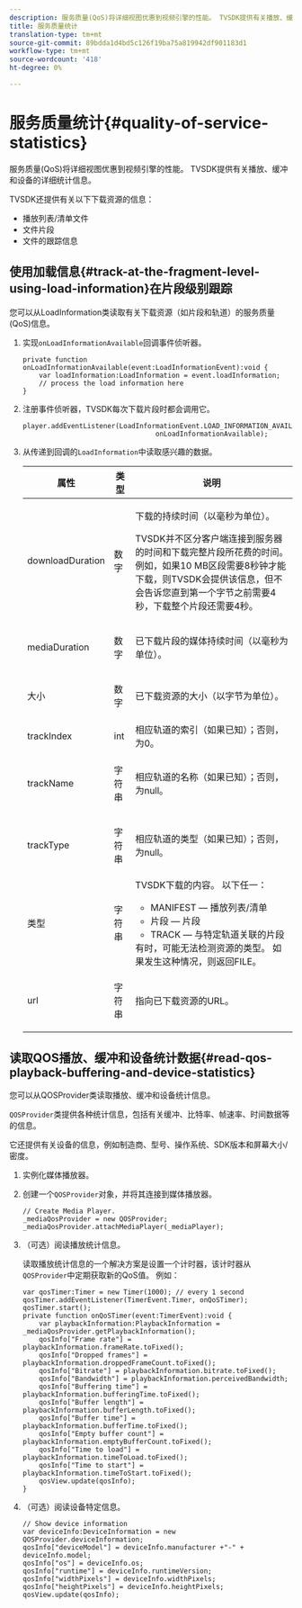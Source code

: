 ```yaml
---
description: 服务质量(QoS)将详细视图优惠到视频引擎的性能。 TVSDK提供有关播放、缓冲和设备的详细统计信息。
title: 服务质量统计
translation-type: tm+mt
source-git-commit: 89bdda1d4bd5c126f19ba75a819942df901183d1
workflow-type: tm+mt
source-wordcount: '418'
ht-degree: 0%

---
```



# 服务质量统计{#quality-of-service-statistics}

服务质量(QoS)将详细视图优惠到视频引擎的性能。 TVSDK提供有关播放、缓冲和设备的详细统计信息。

TVSDK还提供有关以下下载资源的信息：

* 播放列表/清单文件
* 文件片段
* 文件的跟踪信息

## 使用加载信息{#track-at-the-fragment-level-using-load-information}在片段级别跟踪

您可以从LoadInformation类读取有关下载资源（如片段和轨道）的服务质量(QoS)信息。

1. 实现`onLoadInformationAvailable`回调事件侦听器。

   ```
   private function onLoadInformationAvailable(event:LoadInformationEvent):void { 
       var loadInformation:LoadInformation = event.loadInformation; 
       // process the load information here     
   }
   ```

1. 注册事件侦听器，TVSDK每次下载片段时都会调用它。

   ```
   player.addEventListener(LoadInformationEvent.LOAD_INFORMATION_AVAILABLE,  
                                    onLoadInformationAvailable);
   ```

1. 从传递到回调的`LoadInformation`中读取感兴趣的数据。

   <table id="table_75E61A2EB25E435DB631166A7FF64757"> 
   <thead> 
   <tr> 
      <th colname="col01" class="entry"> 属性 </th> 
      <th colname="col1" class="entry"> 类型 </th> 
      <th colname="col2" class="entry"> 说明 </th> 
   </tr> 
   </thead>
   <tbody> 
   <tr> 
      <td colname="col01"> <span class="codeph"> downloadDuration  </span> </td> 
      <td colname="col1"> <p>数字 </p> </td> 
      <td colname="col2"> <p>下载的持续时间（以毫秒为单位）。 </p> <p>TVSDK并不区分客户端连接到服务器的时间和下载完整片段所花费的时间。 例如，如果10 MB区段需要8秒钟才能下载，则TVSDK会提供该信息，但不会告诉您直到第一个字节之前需要4秒，下载整个片段还需要4秒。 </p> </td> 
   </tr> 
   <tr> 
      <td colname="col01"> <span class="codeph"> mediaDuration  </span> </td> 
      <td colname="col1"> <p>数字 </p> </td> 
      <td colname="col2"> 已下载片段的媒体持续时间（以毫秒为单位）。 </td> 
   </tr> 
   <tr> 
      <td colname="col01"> <span class="codeph"> 大小  </span> </td> 
      <td colname="col1"> <p>数字 </p> </td> 
      <td colname="col2"> 已下载资源的大小（以字节为单位）。 </td> 
   </tr> 
   <tr> 
      <td colname="col01"> <span class="codeph"> trackIndex  </span> </td> 
      <td colname="col1"> <p>int </p> </td> 
      <td colname="col2"> 相应轨道的索引（如果已知）；否则，为0。 </td> 
   </tr> 
   <tr> 
      <td colname="col01"> <span class="codeph"> trackName  </span> </td> 
      <td colname="col1"> <p>字符串 </p> </td> 
      <td colname="col2"> 相应轨道的名称（如果已知）；否则，为null。 </td> 
   </tr> 
   <tr> 
      <td colname="col01"> <span class="codeph"> trackType  </span> </td> 
      <td colname="col1"> <p>字符串 </p> </td> 
      <td colname="col2"> 相应轨道的类型（如果已知）；否则，为null。 </td> 
   </tr> 
   <tr> 
      <td colname="col01"> <span class="codeph"> 类型  </span> </td> 
      <td colname="col1"> <p>字符串 </p> </td> 
      <td colname="col2"> TVSDK下载的内容。 以下任一： 
      <ul id="ul_FA02F42D109344F4866073908CA4E835"> 
      <li id="li_0E2D3EBCAB58477FB5EA526C54FACFFB">MANIFEST — 播放列表/清单 </li> 
      <li id="li_D7894C2F0CB64C909C6398288EA5683A">片段 — 片段 </li> 
      <li id="li_4D4FEDB7704C411B80891B5028B0C20E">TRACK — 与特定轨道关联的片段 </li> 
      </ul> 有时，可能无法检测资源的类型。 如果发生这种情况，则返回FILE。 </td> 
   </tr> 
   <tr> 
      <td colname="col01"> <span class="codeph"> url  </span> </td> 
      <td colname="col1"> <p>字符串 </p> </td> 
      <td colname="col2"> 指向已下载资源的URL。 </td> 
   </tr> 
   </tbody> 
   </table>

## 读取QOS播放、缓冲和设备统计数据{#read-qos-playback-buffering-and-device-statistics}

您可以从QOSProvider类读取播放、缓冲和设备统计信息。

`QOSProvider`类提供各种统计信息，包括有关缓冲、比特率、帧速率、时间数据等的信息。

它还提供有关设备的信息，例如制造商、型号、操作系统、SDK版本和屏幕大小/密度。

1. 实例化媒体播放器。
1. 创建一个`QOSProvider`对象，并将其连接到媒体播放器。

   ```
   // Create Media Player. 
   _mediaQosProvider = new QOSProvider; 
   _mediaQosProvider.attachMediaPlayer(_mediaPlayer);
   ```

1. （可选）阅读播放统计信息。

   读取播放统计信息的一个解决方案是设置一个计时器，该计时器从`QOSProvider`中定期获取新的QoS值。 例如：

   ```
   var qosTimer:Timer = new Timer(1000); // every 1 second  
   qosTimer.addEventListener(TimerEvent.Timer, onQoSTimer);  
   qosTimer.start(); 
   private function onQoSTimer(event:TimerEvent):void { 
       var playbackInformation:PlaybackInformation = _mediaQosProvider.getPlaybackInformation(); 
       qosInfo["Frame rate"] = playbackInformation.frameRate.toFixed();  
       qosInfo["Dropped frames"] = playbackInformation.droppedFrameCount.toFixed(); 
       qosInfo["Bitrate"] = playbackInformation.bitrate.toFixed(); 
       qosInfo["Bandwidth"] = playbackInformation.perceivedBandwidth; 
       qosInfo["Buffering time"] = playbackInformation.bufferingTime.toFixed(); 
       qosInfo["Buffer length"] = playbackInformation.bufferLength.toFixed();  
       qosInfo["Buffer time"] = playbackInformation.bufferTime.toFixed(); 
       qosInfo["Empty buffer count"] = playbackInformation.emptyBufferCount.toFixed();  
       qosInfo["Time to load"] = playbackInformation.timeToLoad.toFixed();  
       qosInfo["Time to start"] = playbackInformation.timeToStart.toFixed(); 
       qosView.update(qosInfo); 
   }
   ```

1. （可选）阅读设备特定信息。

   ```
   // Show device information 
   var deviceInfo:DeviceInformation = new QOSProvider.deviceInformation; 
   qosInfo["deviceModel"] = deviceInfo.manufacturer +"-" + deviceInfo.model; 
   qosInfo["os"] = deviceInfo.os;  
   qosInfo["runtime"] = deviceInfo.runtimeVersion;  
   qosInfo["widthPixels"] = deviceInfo.widthPixels;  
   qosInfo["heightPixels"] = deviceInfo.heightPixels; 
   qosView.update(qosInfo); 
   ```
